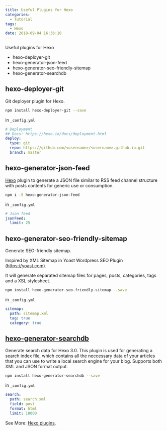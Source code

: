```yaml
---
title: Useful Plugins for Hexo
categories:
  - Tutorial
tags:
  - Hexo
date: 2018-09-04 16:36:10
---
```


Useful plugins for Hexo

- hexo-deployer-git
- hexo-generator-json-feed
- hexo-generator-seo-friendly-sitemap
- hexo-generator-searchdb


<!-- more -->

## hexo-deployer-git

Git deployer plugin for Hexo.

```bash
npm install hexo-deployer-git --save
```


in `_config.yml`

```yaml
# Deployment
## Docs: https://hexo.io/docs/deployment.html
deploy:
  type: git
  repo: https://github.com/<username>/<username>.github.io.git
  branch: master
```

## hexo-generator-json-feed

[Hexo][hexo] plugin to generate a JSON file similar to RSS feed channel structure with posts contents for generic use or consumption.

```bash
npm i -S hexo-generator-json-feed
```

in `_config.yml`

```yaml
# Json feed
jsonFeed:
  limit: 25
```

## hexo-generator-seo-friendly-sitemap

Generate SEO-friendly sitemap.

Inspired by XML Sitemap in Yoast Wordpress SEO Plugin (https://yoast.com).

It will generate separated sitemap files for pages, posts, categories, tags and a XSL stylesheet.

```bash
npm install hexo-generator-seo-friendly-sitemap --save
```

in `_config.yml`

```yaml
sitemap:
  path: sitemap.xml
  tag: true
  category: true
```


## [hexo-generator-searchdb][searchdb]

Generate search data for Hexo 3.0. This plugin is used for generating a search index file, which contains all the neccessary data of your articles that you can use to write a local search engine for your blog. Supports both XML and JSON format output.

```bash
npm install hexo-generator-searchdb --save
```

in `_config.yml`

```yaml
search:
  path: search.xml
  field: post
  format: html
  limit: 10000
```

See More: [Hexo plugins][hexo-plugins].


[hexo]: https://hexo.io/
[hexo-plugins]: https://hexo.io/plugins/
[searchdb]: https://github.com/theme-next/hexo-generator-searchdb
